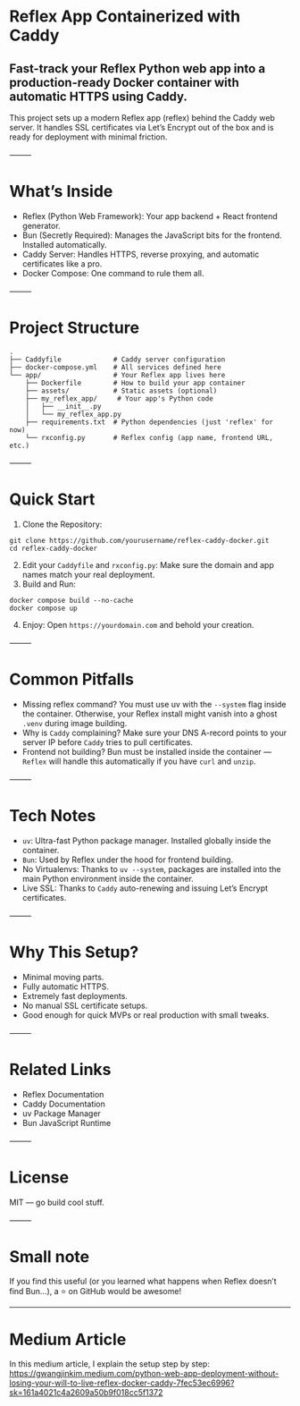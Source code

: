 # Reflex App Containerized with Caddy

## Fast-track your Reflex Python web app into a production-ready Docker container with automatic HTTPS using Caddy.

This project sets up a modern Reflex app (reflex) behind the Caddy web server.
It handles SSL certificates via Let’s Encrypt out of the box and is ready for deployment with minimal friction.

⸻

# What’s Inside
- Reflex (Python Web Framework): Your app backend + React frontend generator.
- Bun (Secretly Required): Manages the JavaScript bits for the frontend. Installed automatically.
- Caddy Server: Handles HTTPS, reverse proxying, and automatic certificates like a pro.
- Docker Compose: One command to rule them all.

⸻

# Project Structure

```
.
├── Caddyfile             # Caddy server configuration
├── docker-compose.yml    # All services defined here
└── app/                  # Your Reflex app lives here
    ├── Dockerfile        # How to build your app container
    ├── assets/           # Static assets (optional)
    ├── my_reflex_app/     # Your app's Python code
    │   ├── __init__.py
    │   └── my_reflex_app.py
    ├── requirements.txt  # Python dependencies (just 'reflex' for now)
    └── rxconfig.py       # Reflex config (app name, frontend URL, etc.)
```


⸻

# Quick Start
1. Clone the Repository:
```
git clone https://github.com/yourusername/reflex-caddy-docker.git
cd reflex-caddy-docker
```
2. Edit your `Caddyfile` and `rxconfig.py`:
Make sure the domain and app names match your real deployment.
3. Build and Run:
```
docker compose build --no-cache
docker compose up
```
4. Enjoy: Open `https://yourdomain.com` and behold your creation.

⸻

# Common Pitfalls
- Missing reflex command?
You must use uv with the `--system` flag inside the container. Otherwise, your Reflex install might vanish into a ghost `.venv` during image building.
- Why is `Caddy` complaining?
Make sure your DNS A-record points to your server IP before `Caddy` tries to pull certificates.
- Frontend not building?
Bun must be installed inside the container — `Reflex` will handle this automatically if you have `curl` and `unzip`.

⸻

# Tech Notes
- `uv`: Ultra-fast Python package manager. Installed globally inside the container.
- `Bun`: Used by Reflex under the hood for frontend building.
- No Virtualenvs: Thanks to `uv --system`, packages are installed into the main Python environment inside the container.
- Live SSL: Thanks to `Caddy` auto-renewing and issuing Let’s Encrypt certificates.

⸻

# Why This Setup?
- Minimal moving parts.
- Fully automatic HTTPS.
- Extremely fast deployments.
- No manual SSL certificate setups.
- Good enough for quick MVPs or real production with small tweaks.

⸻

# Related Links
- Reflex Documentation
- Caddy Documentation
- uv Package Manager
- Bun JavaScript Runtime

⸻

# License

MIT — go build cool stuff.

⸻

# Small note

If you find this useful (or you learned what happens when Reflex doesn’t find Bun…), a ⭐️ on GitHub would be awesome!

---

# Medium Article

In this medium article, I explain the setup step by step:
https://gwangjinkim.medium.com/python-web-app-deployment-without-losing-your-will-to-live-reflex-docker-caddy-7fec53ec6996?sk=161a4021c4a2609a50b9f018cc5f1372
